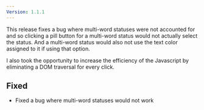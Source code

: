 ```yaml
---
Version: 1.1.1
---
```


This release fixes a bug where multi-word statuses were not accounted for and so clicking a pill button for a multi-word status would not actually select the status. And a multi-word status would also not use the text color assigned to it if using that option.

I also took the opportunity to increase the efficiency of the Javascript by eliminating a DOM traversal for every click.

## Fixed

- Fixed a bug where multi-word statuses would not work

